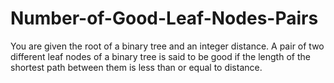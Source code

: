 # Number-of-Good-Leaf-Nodes-Pairs
You are given the root of a binary tree and an integer distance. A pair of two different leaf nodes of a binary tree is said to be good if the length of the shortest path between them is less than or equal to distance.
